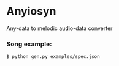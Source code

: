# Anyiosyn

Any-data to melodic audio-data converter 

### Song example:

```sh
$ python gen.py examples/spec.json
```